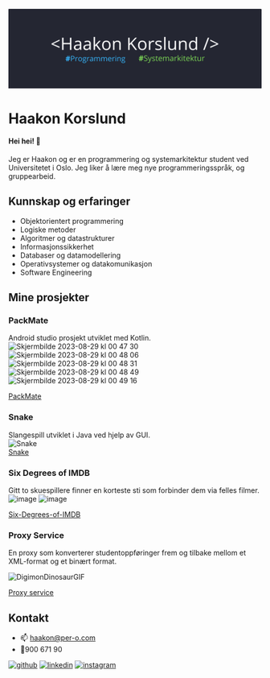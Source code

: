 ![programmering og systemarkitektur](https://github.com/haakonkorslund/haakonkorslund/blob/main/Bannerhk.png)

# Haakon Korslund
#### Hei hei! 👋
Jeg er Haakon og er en programmering og systemarkitektur student ved Universitetet i Oslo.
Jeg liker å lære meg nye programmeringsspråk, og gruppearbeid.

## Kunnskap og erfaringer
* Objektorientert programmering
* Logiske metoder
* Algoritmer og datastrukturer
* Informasjonssikkerhet
* Databaser og datamodellering
* Operativsystemer og datakomunikasjon
* Software Engineering

## Mine prosjekter

### PackMate
Android studio prosjekt utviklet med Kotlin. <br />
<img width="160" alt="Skjermbilde 2023-08-29 kl  00 47 30" src="https://github.com/haakonkorslund/haakonkorslund/assets/141656049/d7fc30c9-82af-457e-b35a-430985cbbbc7">
<img width="160" alt="Skjermbilde 2023-08-29 kl  00 48 06" src="https://github.com/haakonkorslund/haakonkorslund/assets/141656049/9e6f6253-b704-4dd2-9a41-e360293cf5e6">
<img width="160" alt="Skjermbilde 2023-08-29 kl  00 48 31" src="https://github.com/haakonkorslund/haakonkorslund/assets/141656049/21dad50d-cb10-40e3-8aa0-d8329a88e064">
<img width="160" alt="Skjermbilde 2023-08-29 kl  00 48 49" src="https://github.com/haakonkorslund/haakonkorslund/assets/141656049/c12f7129-cee6-4849-a056-7d25c2fe32bc">
<img width="160" alt="Skjermbilde 2023-08-29 kl  00 49 16" src="https://github.com/haakonkorslund/haakonkorslund/assets/141656049/7226d71e-9ff8-4733-bf46-6d53d1a92e46"> <br />

[PackMate](https://github.com/haakonkorslund/PackMATE)

### Snake
Slangespill utviklet i Java ved hjelp av GUI. <br />
![Snake](https://github.com/haakonkorslund/haakonkorslund/assets/141656049/ccf0db1c-643e-4536-9730-d0c8ae11aece) <br /> 
[Snake](https://github.com/haakonkorslund/Snake)


### Six Degrees of IMDB
Gitt to skuespillere finner en korteste sti som forbinder dem via felles filmer.
![image](https://github.com/haakonkorslund/haakonkorslund/assets/141656049/73583d1e-2b5f-4839-8482-e01aa4b49974)
![image](https://github.com/haakonkorslund/haakonkorslund/assets/141656049/4b754703-972f-4180-afce-30938ef82b90)

[Six-Degrees-of-IMDB](https://github.com/haakonkorslund/Six-Degrees-of-IMDB)

### Proxy Service
En proxy som konverterer studentoppføringer frem og tilbake mellom et XML-format og et binært format.

![DigimonDinosaurGIF](https://github.com/haakonkorslund/haakonkorslund/assets/141656049/dab28da2-f368-4244-9c42-8c026e448f5a)

[Proxy service](https://github.com/haakonkorslund/Proxy-Service)


## Kontakt
- 📫 haakon@per-o.com
- 📱900 671 90


[<img src='https://cdn.jsdelivr.net/npm/simple-icons@3.0.1/icons/github.svg' alt='github' height='40'>](https://github.com/haakonkorslund)   [<img src='https://cdn.jsdelivr.net/npm/simple-icons@3.0.1/icons/linkedin.svg' alt='linkedin' height='40'>](https://www.linkedin.com/in/Haakon-korslund/)  [<img src='https://cdn.jsdelivr.net/npm/simple-icons@3.0.1/icons/instagram.svg' alt='instagram' height='40'>](https://www.instagram.com/haakonkorslund/)  






<!--
**haakonkorslund/haakonkorslund** is a ✨ _special_ ✨ repository because its `README.md` (this file) appears on your GitHub profile.

Here are some ideas to get you started:

- 🔭 I’m currently working on ...
- 🌱 I’m currently learning ...
- 👯 I’m looking to collaborate on ...
- 🤔 I’m looking for help with ...
- 💬 Ask me about ...
- 📫 How to reach me: ...
- 😄 Pronouns: ...
- ⚡ Fun fact: ...
-->
